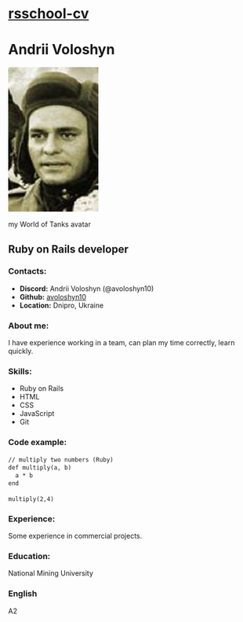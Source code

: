 # [rsschool-cv](https://avoloshyn10.github.io/rsschool-cv/cv)
# Andrii Voloshyn
![my WOT avatar](photo-12495696-543ea11c.jpg "my WOT avatar")

my World of Tanks avatar

## Ruby on Rails developer

### Contacts:
* **Discord:** Andrii Voloshyn (@avoloshyn10)
* **Github:** [avoloshyn10](https://github.com/avoloshyn10)
* **Location:** Dnipro, Ukraine

### About me:
I have experience working in a team, can plan my time correctly, learn quickly.

### Skills:
* Ruby on Rails
* HTML
* CSS
* JavaScript
* Git

### Code example:
```
// multiply two numbers (Ruby)
def multiply(a, b)
  a * b
end

multiply(2,4)
```

### Experience:
Some experience in commercial projects.
### Education:
National Mining University
### English
A2
